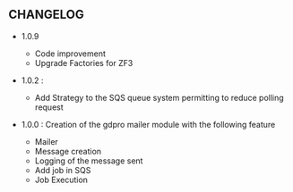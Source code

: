 ## CHANGELOG

- 1.0.9
  - Code improvement
  - Upgrade Factories for ZF3
  
- 1.0.2 :
    - Add Strategy to the SQS queue system permitting to reduce polling request

- 1.0.0 : Creation of the gdpro mailer module with the following feature
    - Mailer
    - Message creation
    - Logging of the message sent
    - Add job in SQS
    - Job Execution

